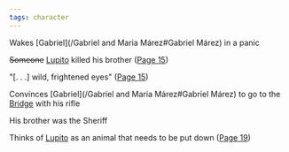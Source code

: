 ```yaml
---
tags: character
---
```

Wakes [Gabriel](/Gabriel and Maria Márez#Gabriel Márez) in a panic

~~Someone~~ [Lupito](/Lupito) killed his brother ([Page 15](/BMU.pdf#page=27))

"\[. . .\] wild, frightened eyes" ([Page 15](/BMU.pdf#page=27))

Convinces [Gabriel](/Gabriel and Maria Márez#Gabriel Márez) to go to the [Bridge](/Bridge) with his rifle

His brother was the Sheriff

Thinks of [Lupito](/Lupito) as an animal that needs to be put down ([Page 19](/BMU.pdf#page=31))